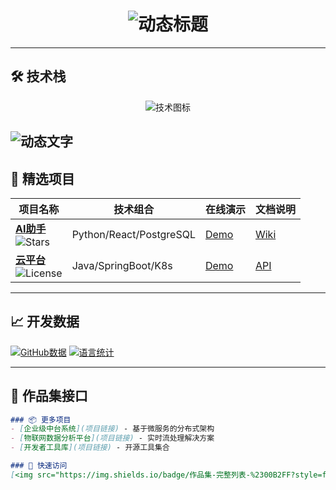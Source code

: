 <h1 align="center">
  <img src="https://readme-typing-svg.demolab.com?font=Fira+Code&size=30&duration=2800&color=00FF00&center=true&vCenter=true&width=600&lines=Hi+%F0%9F%91%8B%2C+I'm+[SeaChange];幻想成为Full+Stack+Developer;只能够成为Open+Source+Contributor" alt="动态标题" />
</h1>

---

## 🛠️ 技术栈
<p align="center">
  <img src="https://skillicons.dev/icons?i=html,wordpress,visualstudio,svg,md,ai&theme=dark&perline=8" alt="技术图标" />
</p>

![动态文字](https://readme-typing-svg.demolab.com?font=Fira+Code&weight=600&size=24&duration=4000&color=00CED1&center=true&vCenter=true&width=500&lines=欢迎来到我的代码世界;持续构建数字魔法)
---

## 🚀 精选项目
<!-- 项目展示卡片 -->
| 项目名称 | 技术组合 | 在线演示 | 文档说明 |
|---------|---------|----------|----------|
| ​**[AI助手](项目链接)** <br> ![Stars](https://img.shields.io/github/stars/用户名/仓库名?style=flat&logo=github) | Python/React/PostgreSQL | [Demo](演示链接) | [Wiki](文档链接) |
| ​**[云平台](项目链接)** <br> ![License](https://img.shields.io/badge/license-Apache%202.0-blue) | Java/SpringBoot/K8s | [Demo](演示链接) | [API](文档链接) |

---

## 📈 开发数据
<!-- 动态统计卡片 -->
[![GitHub数据](https://github-readme-stats.vercel.app/api?username=你的用户名&show_icons=true&theme=dark&count_private=true)](https://github.com/你的用户名)
[![语言统计](https://github-readme-stats.vercel.app/api/top-langs/?username=你的用户名&layout=compact&theme=dark)](https://github.com/你的用户名)

---

## 🔗 作品集接口
```markdown
### 📦 更多项目
- [企业级中台系统](项目链接) - 基于微服务的分布式架构
- [物联网数据分析平台](项目链接) - 实时流处理解决方案
- [开发者工具库](项目链接) - 开源工具集合

### 🎯 快速访问
[<img src="https://img.shields.io/badge/作品集-完整列表-%2300B2FF?style=for-the-badge&logo=github">](作品集总链接)
